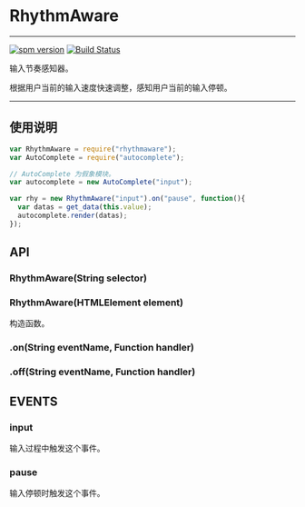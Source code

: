 # RhythmAware

---

[![spm version](http://spmjs.io/badge/rhythmaware)](http://spmjs.io/package/rhythmaware)
[![Build Status](https://travis-ci.org/hotoo/rhythmaware.svg?branch=master)](https://travis-ci.org/hotoo/rhythmaware)


输入节奏感知器。

根据用户当前的输入速度快速调整，感知用户当前的输入停顿。

---

## 使用说明

```js
var RhythmAware = require("rhythmaware");
var AutoComplete = require("autocomplete");

// AutoComplete 为假象模块。
var autocomplete = new AutoComplete("input");

var rhy = new RhythmAware("input").on("pause", function(){
  var datas = get_data(this.value);
  autocomplete.render(datas);
});
```

## API

### RhythmAware(String selector)

### RhythmAware(HTMLElement element)

构造函数。

### .on(String eventName, Function handler)

### .off(String eventName, Function handler)


## EVENTS

### input

输入过程中触发这个事件。

### pause

输入停顿时触发这个事件。
